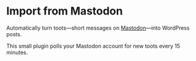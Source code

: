# Import from Mastodon
Automatically turn toots—short messages on [Mastodon](https://joinmastodon.org/)—into WordPress posts.

This small plugin polls your Mastodon account for new toots every 15 minutes.
